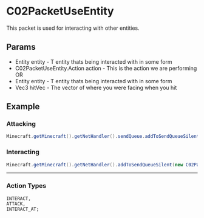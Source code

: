 # C02PacketUseEntity
This packet is used for interacting with other entities.

## Params
- Entity entity - T entity thats being interacted with in some form
- C02PacketUseEntity.Action action - This is the action we are performing
OR
- Entity entity - T entity thats being interacted with in some form
- Vec3 hitVec - The vector of where you were facing when you hit

## Example
### Attacking
```java
Minecraft.getMinecraft().getNetHandler().sendQueue.addToSendQueueSilent(new C02PacketUseEntity(entity, C02PacketUseEntity.Action.ATTACK));
```
### Interacting
```java
Minecraft.getMinecraft().getNetHandler().addToSendQueueSilent(new C02PacketUseEntity(target, C02PacketUseEntity.Action.INTERACT));
```
---
### Action Types
```
INTERACT,
ATTACK,
INTERACT_AT;
```
